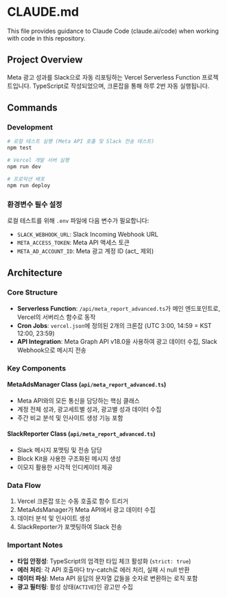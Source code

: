 # CLAUDE.md

This file provides guidance to Claude Code (claude.ai/code) when working with code in this repository.

## Project Overview

Meta 광고 성과를 Slack으로 자동 리포팅하는 Vercel Serverless Function 프로젝트입니다. TypeScript로 작성되었으며, 크론잡을 통해 하루 2번 자동 실행됩니다.

## Commands

### Development
```bash
# 로컬 테스트 실행 (Meta API 호출 및 Slack 전송 테스트)
npm test

# Vercel 개발 서버 실행
npm run dev

# 프로덕션 배포
npm run deploy
```

### 환경변수 필수 설정
로컬 테스트를 위해 `.env` 파일에 다음 변수가 필요합니다:
- `SLACK_WEBHOOK_URL`: Slack Incoming Webhook URL
- `META_ACCESS_TOKEN`: Meta API 액세스 토큰  
- `META_AD_ACCOUNT_ID`: Meta 광고 계정 ID (act_ 제외)

## Architecture

### Core Structure
- **Serverless Function**: `/api/meta_report_advanced.ts`가 메인 엔드포인트로, Vercel의 서버리스 함수로 동작
- **Cron Jobs**: `vercel.json`에 정의된 2개의 크론잡 (UTC 3:00, 14:59 = KST 12:00, 23:59)
- **API Integration**: Meta Graph API v18.0을 사용하여 광고 데이터 수집, Slack Webhook으로 메시지 전송

### Key Components

#### MetaAdsManager Class (`api/meta_report_advanced.ts`)
- Meta API와의 모든 통신을 담당하는 핵심 클래스
- 계정 전체 성과, 광고세트별 성과, 광고별 성과 데이터 수집
- 주간 비교 분석 및 인사이트 생성 기능 포함

#### SlackReporter Class (`api/meta_report_advanced.ts`)  
- Slack 메시지 포맷팅 및 전송 담당
- Block Kit을 사용한 구조화된 메시지 생성
- 이모지 활용한 시각적 인디케이터 제공

### Data Flow
1. Vercel 크론잡 또는 수동 호출로 함수 트리거
2. MetaAdsManager가 Meta API에서 광고 데이터 수집
3. 데이터 분석 및 인사이트 생성
4. SlackReporter가 포맷팅하여 Slack 전송

### Important Notes
- **타입 안정성**: TypeScript의 엄격한 타입 체크 활성화 (`strict: true`)
- **에러 처리**: 각 API 호출마다 try-catch로 에러 처리, 실패 시 null 반환
- **데이터 파싱**: Meta API 응답의 문자열 값들을 숫자로 변환하는 로직 포함
- **광고 필터링**: 활성 상태(`ACTIVE`)인 광고만 수집